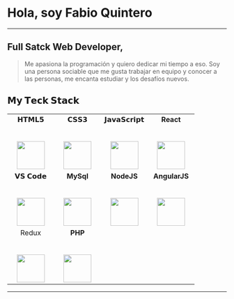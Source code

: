 # Hola, soy Fabio Quintero

<hr/>

## Full Satck Web Developer,

>Me apasiona la programación y quiero dedicar mi tiempo a eso. Soy una persona sociable que me gusta trabajar en equipo y conocer a las personas, 
>me encanta estudiar y los desafíos nuevos.

## 𝗠𝘆 𝗧𝗲𝗰𝗸 𝗦𝘁𝗮𝗰𝗸

<table>
  <tbody>
    <tr valign="top">
      <td width="25%" align="center">
        <span>𝗛𝗧𝗠𝗟𝟱</span><br><br><br>
        <img height="64px" src="https://cdn.svgporn.com/logos/html-5.svg">
      </td>
      <td width="25%" align="center">
        <span>𝗖𝗦𝗦𝟯</span><br><br><br>
        <img height="64px" src="https://cdn.svgporn.com/logos/css-3.svg">
      </td>
      <td width="25%" align="center">
        <span>𝗝𝗮𝘃𝗮𝗦𝗰𝗿𝗶𝗽𝘁</span><br><br><br>
        <img height="64px" src="https://cdn.svgporn.com/logos/javascript.svg">
      </td>
      <td width="25%" align="center">
        <span><strong>React</strong>
        </span><br><br><br>
        <img height="64px" src="https://cdn4.iconfinder.com/data/icons/logos-3/600/React.js_logo-512.png">
      </td>
    </tr>
    <tr valign="top">
      <td width="25%" align="center">
        <span>𝗩𝗦 𝗖𝗼𝗱𝗲</span><br><br><br>
        <img height="64px" src="https://cdn.svgporn.com/logos/visual-studio-code.svg">
      </td>
      <td width="25%" align="center">
        <span><strong>MySql</strong></span><br><br><br>
        <img height="64px" src="https://www.vectorlogo.zone/logos/mysql/mysql-ar21.svg">
      </td>
      <td align="center" width="20%">
        <span><strong>NodeJS</strong></span><br><br><br>
        <img height=64px src="https://img.icons8.com/color/2x/nodejs.png"> 
      </td>
       <td align="center" width="20%">
        <span><strong>AngularJS</strong></span><br><br><br>
        <img height=64px src="https://img.icons8.com/color/2x/angularjs.png"> 
      </td>
    </tr>
        <tr valign="top">
      <td width="25%" align="center">
        <span>Redux</span><br><br><br>
        <img height="64px" src="https://img.icons8.com/color/2x/redux.png">
      </td>
      <td width="25%" align="center">
        <span><strong>PHP</strong></span><br><br><br>
        <img height="64px" src="https://img.icons8.com/offices/100/000000/php-logo.png">
      </td>
    </tr>
  </tbody>
</table>
<hr>

